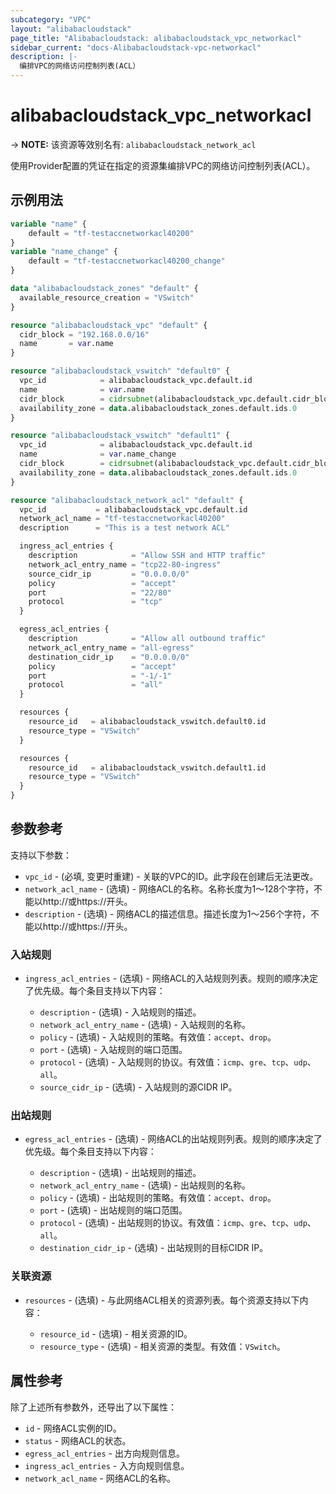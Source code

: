 ```yaml
---
subcategory: "VPC"
layout: "alibabacloudstack"
page_title: "Alibabacloudstack: alibabacloudstack_vpc_networkacl"
sidebar_current: "docs-Alibabacloudstack-vpc-networkacl"
description: |- 
  编排VPC的网络访问控制列表(ACL）
---
```


# alibabacloudstack_vpc_networkacl
-> **NOTE:** 该资源等效别名有: `alibabacloudstack_network_acl`

使用Provider配置的凭证在指定的资源集编排VPC的网络访问控制列表(ACL）。

## 示例用法

```terraform
variable "name" {
	default = "tf-testaccnetworkacl40200"
}
variable "name_change" {
	default = "tf-testaccnetworkacl40200_change"
}

data "alibabacloudstack_zones" "default" {
  available_resource_creation = "VSwitch"
}

resource "alibabacloudstack_vpc" "default" {
  cidr_block = "192.168.0.0/16"
  name       = var.name
}

resource "alibabacloudstack_vswitch" "default0" {
  vpc_id            = alibabacloudstack_vpc.default.id
  name              = var.name
  cidr_block        = cidrsubnet(alibabacloudstack_vpc.default.cidr_block, 4, 4)
  availability_zone = data.alibabacloudstack_zones.default.ids.0
}

resource "alibabacloudstack_vswitch" "default1" {
  vpc_id            = alibabacloudstack_vpc.default.id
  name              = var.name_change
  cidr_block        = cidrsubnet(alibabacloudstack_vpc.default.cidr_block, 4, 5)
  availability_zone = data.alibabacloudstack_zones.default.ids.0
}

resource "alibabacloudstack_network_acl" "default" {
  vpc_id           = alibabacloudstack_vpc.default.id
  network_acl_name = "tf-testaccnetworkacl40200"
  description      = "This is a test network ACL"

  ingress_acl_entries {
    description            = "Allow SSH and HTTP traffic"
    network_acl_entry_name = "tcp22-80-ingress"
    source_cidr_ip         = "0.0.0.0/0"
    policy                 = "accept"
    port                   = "22/80"
    protocol               = "tcp"
  }

  egress_acl_entries {
    description            = "Allow all outbound traffic"
    network_acl_entry_name = "all-egress"
    destination_cidr_ip    = "0.0.0.0/0"
    policy                 = "accept"
    port                   = "-1/-1"
    protocol               = "all"
  }

  resources {
    resource_id   = alibabacloudstack_vswitch.default0.id
    resource_type = "VSwitch"
  }

  resources {
    resource_id   = alibabacloudstack_vswitch.default1.id
    resource_type = "VSwitch"
  }
}
```

## 参数参考

支持以下参数：

* `vpc_id` - (必填, 变更时重建) - 关联的VPC的ID。此字段在创建后无法更改。
* `network_acl_name` - (选填) - 网络ACL的名称。名称长度为1～128个字符，不能以http://或https://开头。
* `description` - (选填) - 网络ACL的描述信息。描述长度为1～256个字符，不能以http://或https://开头。

### 入站规则

* `ingress_acl_entries` - (选填) - 网络ACL的入站规则列表。规则的顺序决定了优先级。每个条目支持以下内容：

  * `description` - (选填) - 入站规则的描述。
  * `network_acl_entry_name` - (选填) - 入站规则的名称。
  * `policy` - (选填) - 入站规则的策略。有效值：`accept`、`drop`。
  * `port` - (选填) - 入站规则的端口范围。
  * `protocol` - (选填) - 入站规则的协议。有效值：`icmp`、`gre`、`tcp`、`udp`、`all`。
  * `source_cidr_ip` - (选填) - 入站规则的源CIDR IP。

### 出站规则

* `egress_acl_entries` - (选填) - 网络ACL的出站规则列表。规则的顺序决定了优先级。每个条目支持以下内容：

  * `description` - (选填) - 出站规则的描述。
  * `network_acl_entry_name` - (选填) - 出站规则的名称。
  * `policy` - (选填) - 出站规则的策略。有效值：`accept`、`drop`。
  * `port` - (选填) - 出站规则的端口范围。
  * `protocol` - (选填) - 出站规则的协议。有效值：`icmp`、`gre`、`tcp`、`udp`、`all`。
  * `destination_cidr_ip` - (选填) - 出站规则的目标CIDR IP。

### 关联资源

* `resources` - (选填) - 与此网络ACL相关的资源列表。每个资源支持以下内容：

  * `resource_id` - (选填) - 相关资源的ID。
  * `resource_type` - (选填) - 相关资源的类型。有效值：`VSwitch`。

## 属性参考

除了上述所有参数外，还导出了以下属性：

* `id` - 网络ACL实例的ID。
* `status` - 网络ACL的状态。
* `egress_acl_entries` - 出方向规则信息。
* `ingress_acl_entries` - 入方向规则信息。
* `network_acl_name` - 网络ACL的名称。
